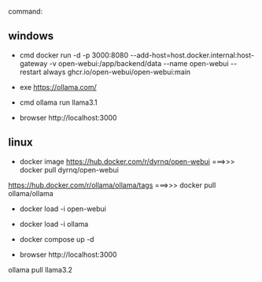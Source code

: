 command:

## windows 

- cmd
docker run -d -p 3000:8080 --add-host=host.docker.internal:host-gateway -v open-webui:/app/backend/data --name open-webui --restart always ghcr.io/open-webui/open-webui:main

- exe
https://ollama.com/

- cmd
ollama run llama3.1
  
- browser 
http://localhost:3000

  


## linux 

- docker image
https://hub.docker.com/r/dyrnq/open-webui
===>>> docker pull dyrnq/open-webui


https://hub.docker.com/r/ollama/ollama/tags
===>>> docker pull ollama/ollama


- docker load -i open-webui
- docker load -i ollama

- docker compose up -d

- browser 
http://localhost:3000

ollama pull llama3.2


